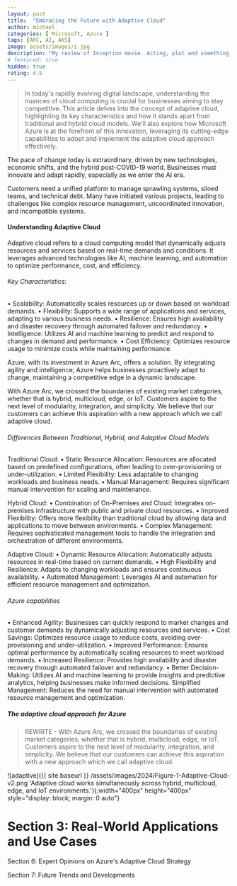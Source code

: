 ```yaml
---
layout: post
title:  "Embracing the Future with Adaptive Cloud"
author: michael
categories: [ Microsoft, Azure ]
tags: [ARC, AI, AKS]
image: assets/images/1.jpg
description: "My review of Inception movie. Acting, plot and something else in this short description."
# featured: true
hidden: true
rating: 4.5
---
```


> In today's rapidly evolving digital landscape, understanding the nuances of cloud computing is crucial for businesses aiming to stay competitive. This article delves into the concept of adaptive cloud, highlighting its key characteristics and how it stands apart from traditional and hybrid cloud models. We'll also explore how Microsoft Azure is at the forefront of this innovation, leveraging its cutting-edge capabilities to adopt and implement the adaptive cloud approach effectively.

The pace of change today is extraordinary, driven by new technologies, economic shifts, and the hybrid post-COVID-19 world. Businesses must innovate and adapt rapidly, especially as we enter the AI era.

Customers need a unified platform to manage sprawling systems, siloed teams, and technical debt. Many have initiated various projects, leading to challenges like complex resource management, uncoordinated innovation, and incompatible systems.

#### Understanding Adaptive Cloud

Adaptive cloud refers to a cloud computing model that dynamically adjusts resources and services based on real-time demands and conditions. It leverages advanced technologies like AI, machine learning, and automation to optimize performance, cost, and efficiency.

###### Key Characteristics:
• Scalability: Automatically scales resources up or down based on workload demands.
• Flexibility: Supports a wide range of applications and services, adapting to various business needs.
• Resilience: Ensures high availability and disaster recovery through automated failover and redundancy.
• Intelligence: Utilizes AI and machine learning to predict and respond to changes in demand and performance.
• Cost Efficiency: Optimizes resource usage to minimize costs while maintaining performance.

Azure, with its investment in Azure Arc, offers a solution. By integrating agility and intelligence, Azure helps businesses proactively adapt to change, maintaining a competitive edge in a dynamic landscape.

With Azure Arc, we crossed the boundaries of existing market categories, whether that is hybrid, multicloud, edge, or IoT. Customers aspire to the next level of modularity, integration, and simplicity. We believe that our customers can achieve this aspiration with a new approach which we call adaptive cloud.



###### Differences Between Traditional, Hybrid, and Adaptive Cloud Models

Traditional Cloud:
• Static Resource Allocation: Resources are allocated based on predefined configurations, often leading to over-provisioning or under-utilization.
• Limited Flexibility: Less adaptable to changing workloads and business needs.
• Manual Management: Requires significant manual intervention for scaling and maintenance.

Hybrid Cloud:
• Combination of On-Premises and Cloud: Integrates on-premises infrastructure with public and private cloud resources.
• Improved Flexibility: Offers more flexibility than traditional cloud by allowing data and applications to move between environments.
• Complex Management: Requires sophisticated management tools to handle the integration and orchestration of different environments.

Adaptive Cloud:
• Dynamic Resource Allocation: Automatically adjusts resources in real-time based on current demands.
• High Flexibility and Resilience: Adapts to changing workloads and ensures continuous availability.
• Automated Management: Leverages AI and automation for efficient resource management and optimization.

###### Azure capabilities 

• Enhanced Agility: Businesses can quickly respond to market changes and customer demands by dynamically adjusting resources and services.
• Cost Savings: Optimizes resource usage to reduce costs, avoiding over-provisioning and under-utilization.
• Improved Performance: Ensures optimal performance by automatically scaling resources to meet workload demands.
• Increased Resilience: Provides high availability and disaster recovery through automated failover and redundancy.
• Better Decision-Making: Utilizes AI and machine learning to provide insights and predictive analytics, helping businesses make informed decisions.
Simplified Management: Reduces the need for manual intervention with automated resource management and optimization.

##### The adaptive cloud approach for Azure

> REWRITE  - With Azure Arc, we crossed the boundaries of existing market categories, whether that is hybrid, multicloud, edge, or IoT. Customers aspire to the next level of modularity, integration, and simplicity. We believe that our customers can achieve this aspiration with a new approach which we call adaptive cloud.



![adaptive]({{ site.baseurl }} /assets/images/2024/Figure-1-Adaptive-Cloud-v2.png 'Adaptive cloud works simultaneously across hybrid, multicloud, edge, and IoT environments.'){:width="400px" height="400px" style="display: block; margin: 0 auto"}

# Section 3: Real-World Applications and Use Cases

Section 6: Expert Opinions on Azure's Adaptive Cloud Strategy

Section 7: Future Trends and Developments

